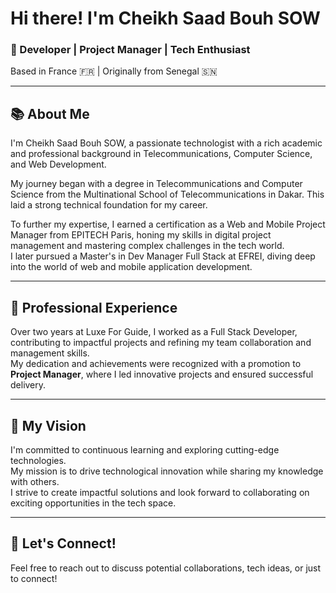 # Hi there! I'm Cheikh Saad Bouh SOW

### 🚀 Developer | Project Manager | Tech Enthusiast  
Based in France 🇫🇷 | Originally from Senegal 🇸🇳

---

## 📚 About Me
I'm Cheikh Saad Bouh SOW, a passionate technologist with a rich academic and professional background in Telecommunications, Computer Science, and Web Development.  

My journey began with a degree in Telecommunications and Computer Science from the Multinational School of Telecommunications in Dakar. This laid a strong technical foundation for my career.  

To further my expertise, I earned a certification as a Web and Mobile Project Manager from EPITECH Paris, honing my skills in digital project management and mastering complex challenges in the tech world.  
I later pursued a Master's in Dev Manager Full Stack at EFREI, diving deep into the world of web and mobile application development.

---

## 💼 Professional Experience
Over two years at Luxe For Guide, I worked as a Full Stack Developer, contributing to impactful projects and refining my team collaboration and management skills.  
My dedication and achievements were recognized with a promotion to **Project Manager**, where I led innovative projects and ensured successful delivery.

---

## 🎯 My Vision
I'm committed to continuous learning and exploring cutting-edge technologies.  
My mission is to drive technological innovation while sharing my knowledge with others.  
I strive to create impactful solutions and look forward to collaborating on exciting opportunities in the tech space.

---

## 🤝 Let's Connect!
Feel free to reach out to discuss potential collaborations, tech ideas, or just to connect!
